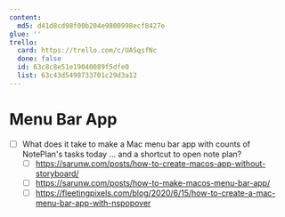 ```yaml
---
content:
  md5: d41d8cd98f00b204e9800998ecf8427e
glue: ''
trello:
  card: https://trello.com/c/UASqsfNc
  done: false
  id: 63c8c8e51e19040089f5dfe0
  list: 63c43d5498733701c29d3a12
---
```


# Menu Bar App
* [ ] What does it take to make a Mac menu bar app with counts of NotePlan's tasks today ... and a shortcut to open note plan?
	* [ ] https://sarunw.com/posts/how-to-create-macos-app-without-storyboard/
	* [ ] https://sarunw.com/posts/how-to-make-macos-menu-bar-app/
	* [ ] https://fleetingpixels.com/blog/2020/6/15/how-to-create-a-mac-menu-bar-app-with-nspopover
